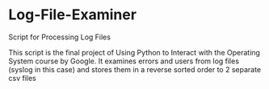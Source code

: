 # Log-File-Examiner
Script for Processing Log Files

This script is the final project of Using Python to Interact with the Operating System course by Google.
It examines errors and users from log files (syslog in this case) and stores them in a reverse sorted order to 2 separate csv files
